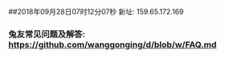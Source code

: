 ##2018年09月28日07时12分07秒 新址: 159.65.172.169
### 兔友常见问题及解答: https://github.com/wanggonging/d/blob/w/FAQ.md
